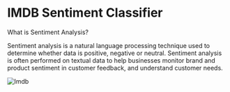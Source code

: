 
# IMDB Sentiment Classifier
What is Sentiment Analysis?

Sentiment analysis is a natural language processing technique used to determine whether data is positive, negative or neutral. Sentiment analysis is often performed on textual data to help businesses monitor brand and product sentiment in customer feedback, and understand customer needs.

![Imdb](https://i.ibb.co/G51q7L0/imdb.png "Imdb")
